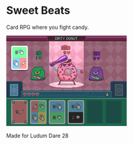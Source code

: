 # Sweet Beats

Card RPG where you fight candy.

![](content/BattleMockup4.png)

Made for Ludum Dare 28
